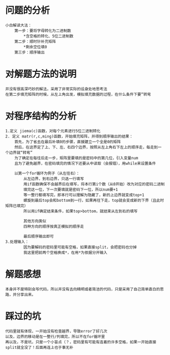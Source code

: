 
# 问题的分析
    小白解读大法：
        第一步：要将字母转化为二进制数
            *含空格的转化、5位二进制数
        第二步：顺时针补充矩阵
            *剩余空位填0
        第三步：顺序输出
# 对解题方法的说明
    并没有很高深巧妙的解法，采用了非常实际的设身处地思考法
    在第二步填充矩阵的时候，从左上角出发，模拟填充数据的过程，在什么条件下要“转弯

# 对程序结构的分析
    1.定义 jiema(c)函数，对每个元素进行5位二进制转化
    2. 定义 matr(r,c,ming)函数，开始填充矩阵，并得到顺序输出的结果：
        首先，为了省去在最后补填0的步骤，直接建立一个全是0的矩阵
        然后，在这界定了上、下、左、右四个边界，按照从左上角右下左上的顺序走，每走到一个边界就“转弯”
        为了确定在每往后走一步，矩阵里要填的是密码中的第几位，引入变量num
        且为了避免越界，在密码填完的情况下还要从中读取（会报错），用while来设置条件
        
        以第一个for循环为例子（从左往右）：
            从左边界，到右边界，只选一行填写
            用if函数确保不会越界后在填写，将本行第i个数（从0开始）改为对应的密码二进制
            填完这一位，下一次要填就是密码下一位，所以num要+1
            等一整行都填写完，即本行可以理解为隐藏了，新的上边界就变成top+1
            螺旋到最后top会和bottom到一行，如果再往下走，top就会变成新的下界（且此时矩阵已填完）
            所以用if确定结束条件，如果top>bottom，就结束从左到右的填写

            其他方向类似
            四种方向的顺序按真正模拟的顺序走

            最后顺序输出即可
    3.处理输入：
            因为要解码的密码里可能有空格，如果直接split，会把密码也分掉
            我这里把前两个空格换成*，在用*为依据分开输入

# 解题感想
    本身并不是特别会写代码，所以并没有去向精明或者简洁的代码，只是采用了自己简单直白的思路，并分享出来。
# 踩过的坑
    代码里就有体现，一开始没有检查越界，导致error了好几次
    以及，边界的移动是在一整行/列填完，所以不在for循环里
    再以及，不是坑，只是一个小盲点（？，密码里有可能有连着的许多空格，如果一开始直接split就全没了！后面再连上也于事无补